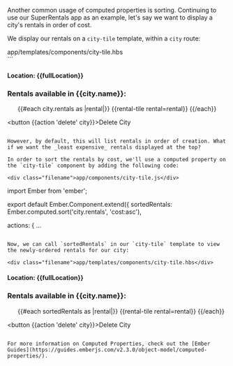 Another common usage of computed properties is sorting. Continuing to use our SuperRentals app as an example, let's say we want to display a city's rentals in order of cost.

We display our rentals on a `city-tile` template, within a `city` route:

<div class="filename">app/templates/components/city-tile.hbs</div>
```
<h4>Location: {{fullLocation}}</h4>

<h3>Rentals available in {{city.name}}:</h3>

<ul>
  {{#each city.rentals as |rental|}}
    {{rental-tile rental=rental}}
  {{/each}}
</ul>

<button {{action 'delete' city}}>Delete City</button>
```

However, by default, this will list rentals in order of creation. What if we want the _least expensive_ rentals displayed at the top? 

In order to sort the rentals by cost, we'll use a computed property on the `city-tile` component by adding the following code:

<div class="filename">app/components/city-tile.js</div>
```
import Ember from 'ember';

export default Ember.Component.extend({
  sortedRentals: Ember.computed.sort('city.rentals', 'cost:asc'),

  actions: {
   ...
```

Now, we can call `sortedRentals` in our `city-tile` template to view the newly-ordered rentals for our city:

<div class="filename">app/templates/components/city-tile.hbs</div>
```
<h4>Location: {{fullLocation}}</h4>

<h3>Rentals available in {{city.name}}:</h3>

<ul>
  {{#each sortedRentals as |rental|}}
    {{rental-tile rental=rental}}
  {{/each}}
</ul>

<button {{action 'delete' city}}>Delete City</button>
```

For more information on Computed Properties, check out the [Ember Guides](https://guides.emberjs.com/v2.3.0/object-model/computed-properties/).